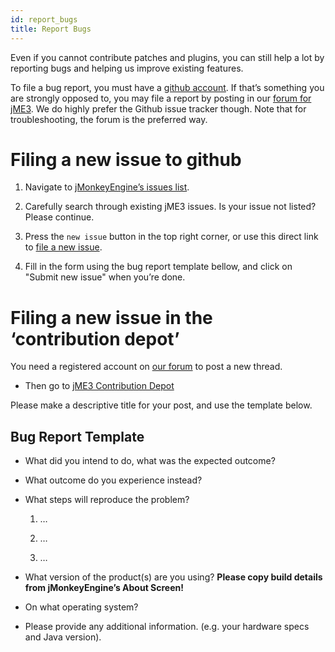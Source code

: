```yaml
---
id: report_bugs
title: Report Bugs
---
```

Even if you cannot contribute patches and plugins, you can still help a
lot by reporting bugs and helping us improve existing features.

To file a bug report, you must have a [github
account](https://github.com/). If that’s something you are strongly
opposed to, you may file a report by posting in our [forum for
jME3](https://hub.jmonkeyengine.org/). We do highly prefer the Github
issue tracker though. Note that for troubleshooting, the forum is the
preferred way.

# Filing a new issue to github

1.  Navigate to [jMonkeyEngine’s issues
    list](https://github.com/jMonkeyEngine/jmonkeyengine/issues).

2.  Carefully search through existing jME3 issues. Is your issue not
    listed? Please continue.

3.  Press the `new issue` button in the top right corner, or use this
    direct link to [file a new
    issue](https://github.com/jMonkeyEngine/jmonkeyengine/issues/new).

4.  Fill in the form using the bug report template bellow, and click on
    "Submit new issue" when you’re done.

# Filing a new issue in the ‘contribution depot’

You need a registered account on [our
forum](https://hub.jmonkeyengine.org) to post a new thread.

  - Then go to [jME3 Contribution
    Depot](https://hub.jmonkeyengine.org/c/contribution-depot-jme3)

Please make a descriptive title for your post, and use the template
below.

## Bug Report Template

  - What did you intend to do, what was the expected outcome?

  - What outcome do you experience instead?

  - What steps will reproduce the problem?
    
    1.  …
    
    2.  …
    
    3.  …

  - What version of the product(s) are you using? **Please copy build
    details from jMonkeyEngine’s About Screen\!**

  - On what operating system?

  - Please provide any additional information. (e.g. your hardware specs
    and Java version).
